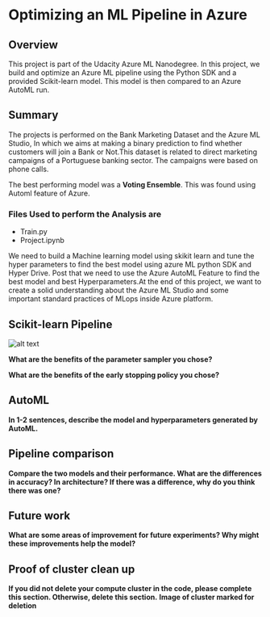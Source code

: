 # Optimizing an ML Pipeline in Azure

## Overview
This project is part of the Udacity Azure ML Nanodegree.
In this project, we build and optimize an Azure ML pipeline using the Python SDK and a provided Scikit-learn model.
This model is then compared to an Azure AutoML run.

## Summary
The projects is performed on the Bank Marketing Dataset and the Azure ML Studio, In which we aims at making a binary prediction to find whether customers will join a Bank or Not.This dataset is related to direct marketing campaigns of a Portuguese banking sector. The campaigns were based on phone calls.

The best performing model was a **Voting Ensemble**. This was found using Automl feature of Azure.

### Files Used to perform the Analysis are 

- Train.py
- Project.ipynb

We need to build a Machine learning model using skikit learn and tune the hyper parameters to find the best model using azure ML python SDK and Hyper Drive.
Post that we need to use the Azure AutoML Feature to find the best model and best Hyperparameters.At the end of this project, we want to create a solid understanding about the Azure ML Studio and some important standard practices of MLops inside Azure platform.

## Scikit-learn Pipeline
![alt text](https://github.com/[username]/[reponame]/blob/[branch]/image.jpg?raw=true)


**What are the benefits of the parameter sampler you chose?**

**What are the benefits of the early stopping policy you chose?**

## AutoML
**In 1-2 sentences, describe the model and hyperparameters generated by AutoML.**

## Pipeline comparison
**Compare the two models and their performance. What are the differences in accuracy? In architecture? If there was a difference, why do you think there was one?**

## Future work
**What are some areas of improvement for future experiments? Why might these improvements help the model?**

## Proof of cluster clean up
**If you did not delete your compute cluster in the code, please complete this section. Otherwise, delete this section.**
**Image of cluster marked for deletion**
